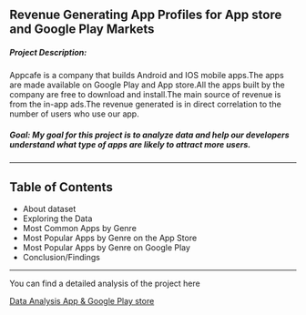 ## Revenue Generating App Profiles for App store and Google Play Markets

##### Project Description:<br> 
Appcafe is a company that builds Android and IOS mobile apps.The apps are made available on Google Play and App store.All the apps built by the company are free to download and install.The main source of revenue is from the in-app ads.The revenue generated is in direct correlation to the number of users who use our app.<br>

##### Goal: My goal for this project is to analyze data and help our developers understand what type of apps are likely to attract more users.

<hr>

## Table of Contents
* About dataset
* Exploring the Data
* Most Common Apps by Genre
* Most Popular Apps by Genre on the App Store
* Most Popular Apps by Genre on Google Play
* Conclusion/Findings

<hr>
You can find a detailed analysis of the project here 

[Data Analysis App & Google Play store](https://github.com/ThSrAd/Revenue-Generating-App-Profiles-for-App-store-and-Google-Play-Market/blob/main/Data%20Analysis%20App%20%26%20Google%20Play%20store%20data.ipynb)

